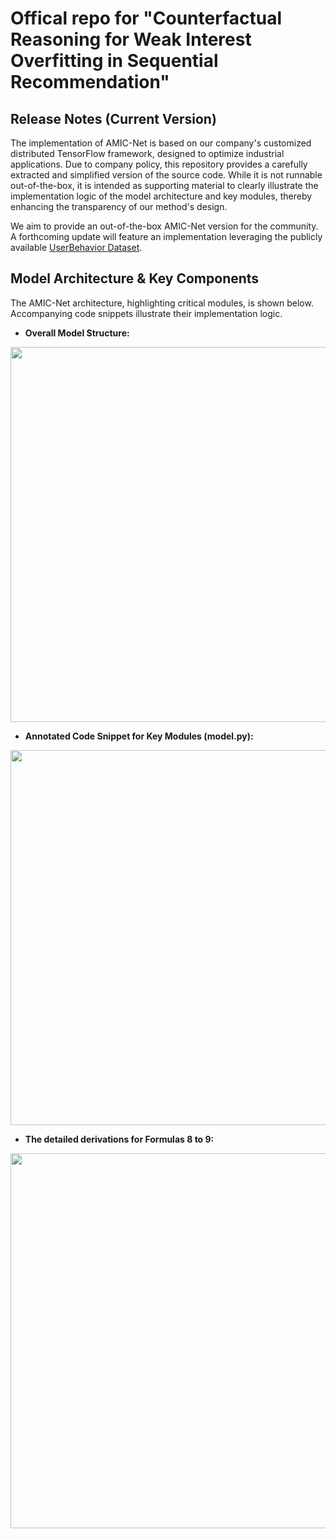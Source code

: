 # Offical repo for "Counterfactual Reasoning for Weak Interest Overfitting in Sequential Recommendation"

## Release Notes (Current Version)
The implementation of AMIC-Net is based on our company's customized distributed TensorFlow framework, designed to optimize industrial applications. Due to company policy, this repository provides a carefully extracted and simplified version of the source code. While it is not runnable out-of-the-box, it is intended as supporting material to clearly illustrate the implementation logic of the model architecture and key modules, thereby enhancing the transparency of our method's design.

We aim to provide an out-of-the-box AMIC-Net version for the community. A forthcoming update will feature an implementation leveraging the publicly available [UserBehavior Dataset](https://tianchi.aliyun.com/dataset/649).  

## Model Architecture & Key Components
The AMIC-Net architecture, highlighting critical modules, is shown below. Accompanying code snippets illustrate their implementation logic.

*   **Overall Model Structure:**
<img src="https://github.com/user-attachments/assets/ee9a961e-f3bd-4a51-8cd3-83d72abcf13a" width="600">

*   **Annotated Code Snippet for Key Modules (model.py):**
<img src="https://github.com/user-attachments/assets/275d21ce-ef2a-4428-87ad-71f23c66bf10" width="600">

*   **The detailed derivations for Formulas 8 to 9:**
<img src="https://github.com/user-attachments/assets/e1980d8e-62c6-4306-96ff-ff3b7efedc28" width="600">

